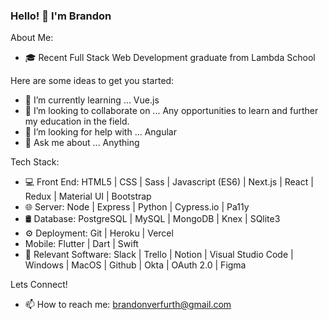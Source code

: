 ### Hello! 👋 I'm Brandon 

About Me: 

- 🎓 Recent Full Stack Web Development graduate from Lambda School 

Here are some ideas to get you started:

- 🌱 I’m currently learning ... Vue.js
- 👯 I’m looking to collaborate on ... Any opportunities to learn and further my education in the field. 
- 🤔 I’m looking for help with ... Angular 
- 💬 Ask me about ... Anything

Tech Stack:

- 💻 Front End: HTML5 | CSS | Sass | Javascript (ES6) | Next.js | React | Redux | Material UI | Bootstrap
- 🌐 Server: Node | Express | Python | Cypress.io | Pa11y
- 🛢 Database: PostgreSQL | MySQL | MongoDB | Knex | SQlite3
- ⚙️ Deployment: Git | Heroku | Vercel
- Mobile: Flutter | Dart | Swift
- 🔧 Relevant Software: Slack | Trello | Notion | Visual Studio Code | Windows | MacOS | Github | Okta | OAuth 2.0 | Figma

Lets Connect!

- 📫 How to reach me: brandonverfurth@gmail.com

